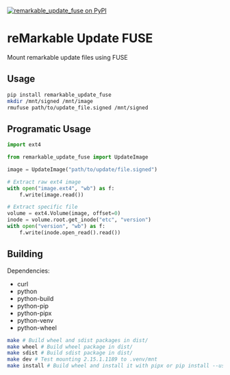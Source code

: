 [![remarkable_update_fuse on PyPI](https://img.shields.io/pypi/v/remarkable_update_fuse)](https://pypi.org/project/remarkable_update_fuse)

# reMarkable Update FUSE
Mount remarkable update files using FUSE

## Usage

```bash
pip install remarkable_update_fuse
mkdir /mnt/signed /mnt/image
rmufuse path/to/update_file.signed /mnt/signed
```

## Programatic Usage

```python
import ext4

from remarkable_update_fuse import UpdateImage

image = UpdateImage("path/to/update/file.signed")

# Extract raw ext4 image
with open("image.ext4", "wb") as f:
    f.write(image.read())

# Extract specific file
volume = ext4.Volume(image, offset=0)
inode = volume.root.get_inode("etc", "version")
with open("version", "wb") as f:
    f.write(inode.open_read().read())
```

## Building
Dependencies:
- curl
- python
- python-build
- python-pip
- python-pipx
- python-venv
- python-wheel

```bash
make # Build wheel and sdist packages in dist/
make wheel # Build wheel package in dist/
make sdist # Build sdist package in dist/
make dev # Test mounting 2.15.1.1189 to .venv/mnt
make install # Build wheel and install it with pipx or pip install --user
```
